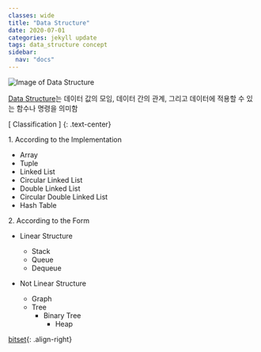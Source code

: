 ```yaml
---
classes: wide
title: "Data Structure"
date: 2020-07-01
categories: jekyll update
tags: data_structure concept
sidebar:
  nav: "docs"
---
```


![Image of Data Structure](https://media.vlpt.us/images/daybreak/post/49661f03-26ed-4872-8da5-cac2f30193d7/data%20structure.png "Data Structure")

[Data Structure](https://en.wikipedia.org/wiki/Data_structure, "Wikipedia (Data Structure)")는 데이터 값의 모임, 데이터 간의 관계, 그리고 데이터에 적용할 수 있는 함수나 명령을 의미함

[ Classification ]
{: .text-center}

1\. According to the Implementation


  + Array
  + Tuple
  + Linked List
  + Circular Linked List
  + Double Linked List
  + Circular Double Linked List
  + Hash Table


2\. According to the Form


  + Linear Structure
    - Stack
    - Queue
    - Dequeue


  + Not Linear Structure
    - Graph
    - Tree
      * Binary Tree
        + Heap


<a href="https://changpulmu.github.io/jekyll/update/bitset-post/" class="btn btn--inverse btn--large">bitset</a>{: .align-right}
